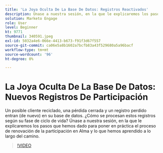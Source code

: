 ```yaml
---
title: 'La Joya Oculta De La Base De Datos: Registros Reactivados'
description: Únase a nuestra sesión, en la que le explicaremos los pasos que hemos dado para poner en práctica el proceso de renovación de la participación en Alma y lo que hemos aprendido a lo largo del camino.
solution: Marketo Engage
role: User
level: Beginner
kt: 9771
thumbnail: 340591.jpeg
exl-id: 5032a4e6-066e-4413-b673-f91f3d67f557
source-git-commit: ca06e5a8b1602a7bcfb83a43f529680a5a96bacf
workflow-type: tm+mt
source-wordcount: '96'
ht-degree: 0%

---
```


# La Joya Oculta De La Base De Datos: Nuevos Registros De Participación

Un posible cliente reciclado, una pérdida cerrada y un registro perdido entran (de nuevo) en su base de datos. ¿Cómo se procesan estos registros según su fase de ciclo de vida? Únase a nuestra sesión, en la que le explicaremos los pasos que hemos dado para poner en práctica el proceso de renovación de la participación en Alma y lo que hemos aprendido a lo largo del camino.

>[!VIDEO](https://video.tv.adobe.com/v/340591/?quality=12&learn=on)
